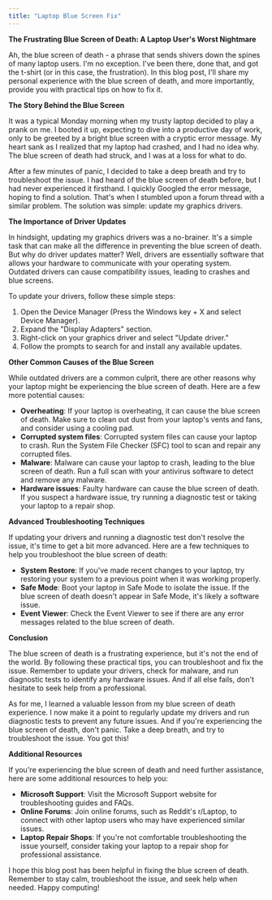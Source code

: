 ```yaml
---
title: "Laptop Blue Screen Fix"
---
```


**The Frustrating Blue Screen of Death: A Laptop User's Worst Nightmare**

 Ah, the blue screen of death - a phrase that sends shivers down the spines of many laptop users. I'm no exception. I've been there, done that, and got the t-shirt (or in this case, the frustration). In this blog post, I'll share my personal experience with the blue screen of death, and more importantly, provide you with practical tips on how to fix it.

**The Story Behind the Blue Screen**

It was a typical Monday morning when my trusty laptop decided to play a prank on me. I booted it up, expecting to dive into a productive day of work, only to be greeted by a bright blue screen with a cryptic error message. My heart sank as I realized that my laptop had crashed, and I had no idea why. The blue screen of death had struck, and I was at a loss for what to do.

After a few minutes of panic, I decided to take a deep breath and try to troubleshoot the issue. I had heard of the blue screen of death before, but I had never experienced it firsthand. I quickly Googled the error message, hoping to find a solution. That's when I stumbled upon a forum thread with a similar problem. The solution was simple: update my graphics drivers.

**The Importance of Driver Updates**

In hindsight, updating my graphics drivers was a no-brainer. It's a simple task that can make all the difference in preventing the blue screen of death. But why do driver updates matter? Well, drivers are essentially software that allows your hardware to communicate with your operating system. Outdated drivers can cause compatibility issues, leading to crashes and blue screens.

To update your drivers, follow these simple steps:

1. Open the Device Manager (Press the Windows key + X and select Device Manager).
2. Expand the "Display Adapters" section.
3. Right-click on your graphics driver and select "Update driver."
4. Follow the prompts to search for and install any available updates.

**Other Common Causes of the Blue Screen**

While outdated drivers are a common culprit, there are other reasons why your laptop might be experiencing the blue screen of death. Here are a few more potential causes:

* **Overheating**: If your laptop is overheating, it can cause the blue screen of death. Make sure to clean out dust from your laptop's vents and fans, and consider using a cooling pad.
* **Corrupted system files**: Corrupted system files can cause your laptop to crash. Run the System File Checker (SFC) tool to scan and repair any corrupted files.
* **Malware**: Malware can cause your laptop to crash, leading to the blue screen of death. Run a full scan with your antivirus software to detect and remove any malware.
* **Hardware issues**: Faulty hardware can cause the blue screen of death. If you suspect a hardware issue, try running a diagnostic test or taking your laptop to a repair shop.

**Advanced Troubleshooting Techniques**

If updating your drivers and running a diagnostic test don't resolve the issue, it's time to get a bit more advanced. Here are a few techniques to help you troubleshoot the blue screen of death:

* **System Restore**: If you've made recent changes to your laptop, try restoring your system to a previous point when it was working properly.
* **Safe Mode**: Boot your laptop in Safe Mode to isolate the issue. If the blue screen of death doesn't appear in Safe Mode, it's likely a software issue.
* **Event Viewer**: Check the Event Viewer to see if there are any error messages related to the blue screen of death.

**Conclusion**

The blue screen of death is a frustrating experience, but it's not the end of the world. By following these practical tips, you can troubleshoot and fix the issue. Remember to update your drivers, check for malware, and run diagnostic tests to identify any hardware issues. And if all else fails, don't hesitate to seek help from a professional.

As for me, I learned a valuable lesson from my blue screen of death experience. I now make it a point to regularly update my drivers and run diagnostic tests to prevent any future issues. And if you're experiencing the blue screen of death, don't panic. Take a deep breath, and try to troubleshoot the issue. You got this!

**Additional Resources**

If you're experiencing the blue screen of death and need further assistance, here are some additional resources to help you:

* **Microsoft Support**: Visit the Microsoft Support website for troubleshooting guides and FAQs.
* **Online Forums**: Join online forums, such as Reddit's r/Laptop, to connect with other laptop users who may have experienced similar issues.
* **Laptop Repair Shops**: If you're not comfortable troubleshooting the issue yourself, consider taking your laptop to a repair shop for professional assistance.

I hope this blog post has been helpful in fixing the blue screen of death. Remember to stay calm, troubleshoot the issue, and seek help when needed. Happy computing!
